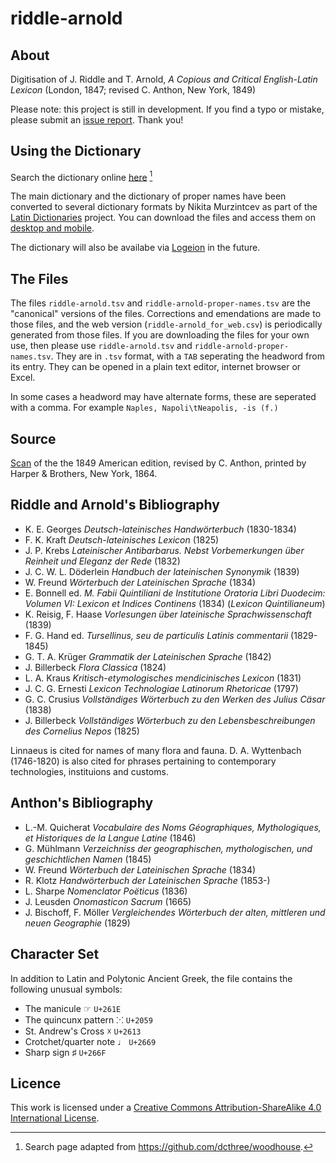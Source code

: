 # riddle-arnold

## About

Digitisation of J. Riddle and T. Arnold, _A Copious and Critical English-Latin Lexicon_ (London, 1847; revised C. Anthon, New York, 1849)

Please note: this project is still in development. If you find a typo or mistake, please submit an [issue report](https://github.com/FergusJPWalsh/riddle-arnold/issues/new). Thank you!

## Using the Dictionary

Search the dictionary online [here](https://fergusjpwalsh.github.io/riddle-arnold) [^1]

[^1]:Search page adapted from https://github.com/dcthree/woodhouse.

The main dictionary and the dictionary of proper names have been converted to several dictionary formats by Nikita Murzintcev as part of the [Latin Dictionaries](https://latin-dict.github.io/dictionaries/Riddle1864.html) project. You can download the files and access them on [desktop and mobile](https://latin-dict.github.io/docs/howto.html). 

The dictionary will also be availabe via [Logeion](https://logeion.uchicago.edu/about) in the future.

## The Files

The files ```riddle-arnold.tsv``` and ```riddle-arnold-proper-names.tsv``` are the "canonical" versions of the files. Corrections and emendations are made to those files, and the web version (```riddle-arnold_for_web.csv```) is periodically generated from those files. If you are downloading the files for your own use, then please use ```riddle-arnold.tsv``` and ```riddle-arnold-proper-names.tsv```. They are in `.tsv` format, with a `TAB` seperating the headword from its entry. They can be opened in a plain text editor, internet browser or Excel.

In some cases a headword may have alternate forms, these are seperated with a comma. For example ```Naples, Napoli\tNeapolis, -is (f.)```

## Source
[Scan](https://archive.org/details/copiouscriticale00ridduoft) of the the 1849 American edition, revised by C. Anthon, printed by Harper & Brothers, New York, 1864.

## Riddle and Arnold's Bibliography
* K. E. Georges _Deutsch-lateinisches Handwörterbuch_ (1830-1834) 
* F. K. Kraft _Deutsch-lateinisches Lexicon_ (1825)
* J. P. Krebs _Lateinischer Antibarbarus. Nebst Vorbemerkungen über Reinheit und Eleganz der Rede_ (1832)
* J. C. W. L. Döderlein _Handbuch der lateinischen Synonymik_ (1839)
* W. Freund _Wörterbuch der Lateinischen Sprache_ (1834)
* E. Bonnell ed. _M. Fabii Quintiliani de Institutione Oratoria Libri Duodecim: Volumen VI: Lexicon et Indices Continens_ (1834) (_Lexicon Quintilianeum_)
* K. Reisig, F. Haase _Vorlesungen über lateinische Sprachwissenschaft_ (1839)
* F. G. Hand ed. _Tursellinus, seu de particulis Latinis commentarii_ (1829-1845)
* G. T. A. Krüger _Grammatik der Lateinischen Sprache_ (1842)
* J. Billerbeck _Flora Classica_ (1824)
* L. A. Kraus _Kritisch-etymologisches mendicinisches Lexicon_ (1831)
* J. C. G. Ernesti _Lexicon Technologiae Latinorum Rhetoricae_ (1797)
* G. C. Crusius _Vollständiges Wörterbuch zu den Werken des Julius Cäsar_ (1838)
* J. Billerbeck _Vollständiges Wörterbuch zu den Lebensbeschreibungen des Cornelius Nepos_ (1825)

Linnaeus is cited for names of many flora and fauna. D. A. Wyttenbach (1746-1820) is also cited for phrases pertaining to contemporary technologies, instituions and customs.

## Anthon's Bibliography
* L.-M. Quicherat _Vocabulaire des Noms Géographiques, Mythologiques, et Historiques de la Langue Latine_ (1846)
* G. Mühlmann _Verzeichniss der geographischen, mythologischen, und geschichtlichen Namen_ (1845)
* W. Freund _Wörterbuch der Lateinischen Sprache_ (1834)
* R. Klotz _Handwörterbuch der Lateinischen Sprache_ (1853-)
* L. Sharpe _Nomenclator Poëticus_ (1836)
* J. Leusden _Onomasticon Sacrum_ (1665)
* J. Bischoff, F. Möller _Vergleichendes Wörterbuch der alten, mittleren und neuen Geographie_ (1829)

## Character Set
In addition to Latin and Polytonic Ancient Greek, the file contains the following unusual symbols:
* The manicule ☞ `U+261E`
* The quincunx pattern ⁙ `U+2059`
* St. Andrew's Cross ☓ `U+2613`
* Crotchet/quarter note ♩ `U+2669`
* Sharp sign ♯ `U+266F`

## Licence
This work is licensed under a [Creative Commons Attribution-ShareAlike 4.0 International License](http://creativecommons.org/licenses/by-sa/4.0/).
